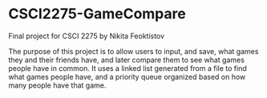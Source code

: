 # CSCI2275-GameCompare
Final project for CSCI 2275 by Nikita Feoktistov

The purpose of this project is to allow users to input, and save, what games they and their friends have, and later compare them to see what games people have in common.
It uses a linked list generated from a file to find what games people have, and a priority queue organized based on how many people have that game.
